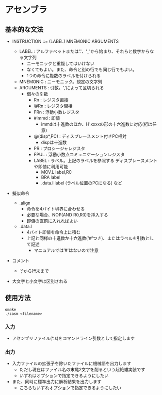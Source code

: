 # アセンブラ

## 基本的な文法
* INSTRUCTION ::= (LABEL) MNEMONIC ARGUMENTS
    * LABEL : アルファベットまたは'.'、'_'から始まり、それらと数字からなる文字列
        * ニーモニックと重複してはいけない
        * なくてもよい。また、命令と別の行でも同じ行でもよい。
        * 1つの命令に複数のラベルを付けられる
    * MNEMONIC : ニーモニック。規定の文字列
    * ARGUMENTS : 引数。','によって区切られる
        * 個々の引数
            * Rn : レジスタ直接
            * @Rn : レジスタ間接
            * FRn : 浮動小数レジスタ
            * #immd : 即値
                * immdは十進数のほか、H'xxxxの形の十六進数に対応(桁は任意)
            * @(disp*,PC) : ディスプレースメント付きPC相対
                * dispは十進数
            * PR : プロシージャレジスタ
            * FPUL : 浮動小数点コミュニケーションレジスタ
            * LABEL : ラベル。上記のラベルを参照する
                ディスプレースメントや即値に利用可能
                * MOV.L label,R0
                * BRA label
                * .data.l label (ラベル位置のPCになる) など

* 擬似命令
    * .align
        * 命令を4バイト境界に合わせる
        * 必要な場合、NOP(AND R0,R0)を挿入する
        * 即値の直前に入れればよい
    * .data.l
        * 4バイト即値を命令上に積む
        * 上記と同様の十進数か十六進数('#'つき)、またはラベルを引数として記述
            * マニュアルでは'#'はないので注意

* コメント
    * ';'から行末まで

* 大文字と小文字は区別される

## 使用方法

```
omake
./zasm <filename>
```

### 入力
* アセンブリファイル(*.s)をコマンドライン引数として指定します

### 出力
* 入力ファイルの拡張子を除いたファイルに機械語を出力します
    * ただし現在はファイル名の末尾2文字を削るという超絶雑実装です
    * いずれはオプションで指定できるようにしたい
* また、同時に標準出力に解析結果を出力します
    * こちらもいずれオプションで指定できるようにしたい
